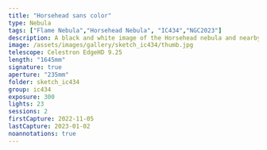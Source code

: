 ```yaml
---
title: "Horsehead sans color"
type: Nebula
tags: ["Flame Nebula","Horsehead Nebula", "IC434","NGC2023"]
description: A black and white image of the Horsehead nebula and nearby NGC2023.
image: /assets/images/gallery/sketch_ic434/thumb.jpg
telescope: Celestron EdgeHD 9.25
length: "1645mm"
signature: true
aperture: "235mm"
folder: sketch_ic434
group: ic434
exposure: 300
lights: 23
sessions: 2
firstCapture: 2022-11-05    
lastCapture: 2023-01-02
noannotations: true
---
```


